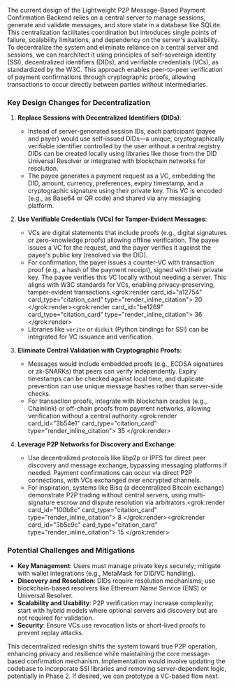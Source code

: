 The current design of the Lightweight P2P Message-Based Payment Confirmation Backend relies on a central server to manage sessions, generate and validate messages, and store state in a database like SQLite. This centralization facilitates coordination but introduces single points of failure, scalability limitations, and dependency on the server's availability. To decentralize the system and eliminate reliance on a central server and sessions, we can rearchitect it using principles of self-sovereign identity (SSI), decentralized identifiers (DIDs), and verifiable credentials (VCs), as standardized by the W3C. This approach enables peer-to-peer verification of payment confirmations through cryptographic proofs, allowing transactions to occur directly between parties without intermediaries.

### Key Design Changes for Decentralization
1. **Replace Sessions with Decentralized Identifiers (DIDs)**:
   - Instead of server-generated session IDs, each participant (payee and payer) would use self-issued DIDs—a unique, cryptographically verifiable identifier controlled by the user without a central registry. DIDs can be created locally using libraries like those from the DID Universal Resolver or integrated with blockchain networks for resolution.
   - The payee generates a payment request as a VC, embedding the DID, amount, currency, preferences, expiry timestamp, and a cryptographic signature using their private key. This VC is encoded (e.g., as Base64 or QR code) and shared via any messaging platform.

2. **Use Verifiable Credentials (VCs) for Tamper-Evident Messages**:
   - VCs are digital statements that include proofs (e.g., digital signatures or zero-knowledge proofs) allowing offline verification. The payee issues a VC for the request, and the payer verifies it against the payee's public key (resolved via the DID).
   - For confirmation, the payer issues a counter-VC with transaction proof (e.g., a hash of the payment receipt), signed with their private key. The payee verifies this VC locally without needing a server. This aligns with W3C standards for VCs, enabling privacy-preserving, tamper-evident transactions.<grok:render card_id="a12754" card_type="citation_card" type="render_inline_citation">
<argument name="citation_id">20</argument>
</grok:render><grok:render card_id="be1269" card_type="citation_card" type="render_inline_citation">
<argument name="citation_id">36</argument>
</grok:render>
   - Libraries like `verite` or `didkit` (Python bindings for SSI) can be integrated for VC issuance and verification.

3. **Eliminate Central Validation with Cryptographic Proofs**:
   - Messages would include embedded proofs (e.g., ECDSA signatures or zk-SNARKs) that peers can verify independently. Expiry timestamps can be checked against local time, and duplicate prevention can use unique message hashes rather than server-side checks.
   - For transaction proofs, integrate with blockchain oracles (e.g., Chainlink) or off-chain proofs from payment networks, allowing verification without a central authority.<grok:render card_id="3b54e1" card_type="citation_card" type="render_inline_citation">
<argument name="citation_id">35</argument>
</grok:render>

4. **Leverage P2P Networks for Discovery and Exchange**:
   - Use decentralized protocols like libp2p or IPFS for direct peer discovery and message exchange, bypassing messaging platforms if needed. Payment confirmations can occur via direct P2P connections, with VCs exchanged over encrypted channels.
   - For inspiration, systems like Bisq (a decentralized Bitcoin exchange) demonstrate P2P trading without central servers, using multi-signature escrow and dispute resolution via arbitrators.<grok:render card_id="100b8c" card_type="citation_card" type="render_inline_citation">
<argument name="citation_id">8</argument>
</grok:render><grok:render card_id="3b5c9c" card_type="citation_card" type="render_inline_citation">
<argument name="citation_id">15</argument>
</grok:render>

### Potential Challenges and Mitigations
- **Key Management**: Users must manage private keys securely; mitigate with wallet integrations (e.g., MetaMask for DID/VC handling).
- **Discovery and Resolution**: DIDs require resolution mechanisms; use blockchain-based resolvers like Ethereum Name Service (ENS) or Universal Resolver.
- **Scalability and Usability**: P2P verification may increase complexity; start with hybrid models where optional servers aid discovery but are not required for validation.
- **Security**: Ensure VCs use revocation lists or short-lived proofs to prevent replay attacks.

This decentralized redesign shifts the system toward true P2P operation, enhancing privacy and resilience while maintaining the core message-based confirmation mechanism. Implementation would involve updating the codebase to incorporate SSI libraries and removing server-dependent logic, potentially in Phase 2. If desired, we can prototype a VC-based flow next.